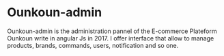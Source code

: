 # Ounkoun-admin

Ounkoun-admin is the administration pannel of the E-commerce Plateform Ounkoun  write in angular Js in 2017. I offer interface that allow to manage products, brands, commands, users, notification and so one.
